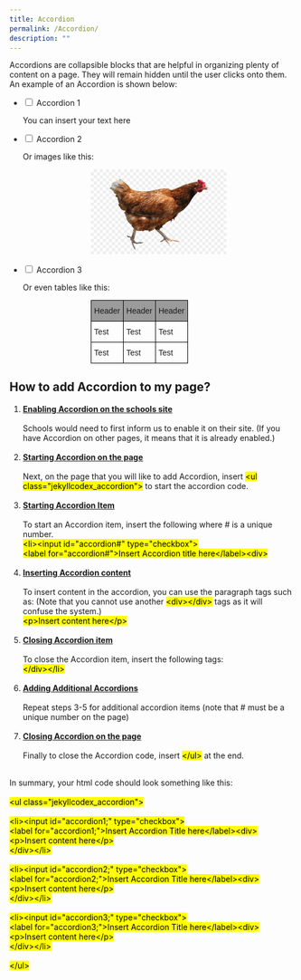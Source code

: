 ```yaml
---
title: Accordion
permalink: /Accordion/
description: ""
---
```

<p>Accordions are collapsible blocks that are helpful in organizing plenty of content on a page. They will remain hidden until the user clicks onto them.
<br>An example of an Accordion is shown below:</p>

<ul class="jekyllcodex_accordion">
<li><input id="accordion1;" type="checkbox">
<label for="accordion1;">Accordion 1</label><div>
<p>You can insert your text here</p>
</div></li>
<li><input id="accordion2;" type="checkbox">
<label for="accordion2;">Accordion 2</label><div>
<p>Or images like this:<br><center><img src="/images/chicken.jpg" style="width:50%"></center></p>
</div></li>
<li><input id="accordion3;" type="checkbox">
<label for="accordion3;">Accordion 3</label><div>
<p>Or even tables like this:<br>
<style type="text/css">
.tg  {border-collapse:collapse;border-spacing:0;}
.tg td{border-color:black;border-style:solid;border-width:1px;font-family:Arial, sans-serif;font-size:14px;
  overflow:hidden;padding:10px 5px;word-break:normal;}
.tg th{border-color:black;border-style:solid;border-width:1px;font-family:Arial, sans-serif;font-size:14px;
  font-weight:normal;overflow:hidden;padding:10px 5px;word-break:normal;}
.tg .tg-vs2s{background-color:#9b9b9b;border-color:#000000;text-align:left;vertical-align:top}
.tg .tg-73oq{border-color:#000000;text-align:left;vertical-align:top}
</style>
<center><table class="tg" style="width:50%">
<thead>
  <tr>
    <th class="tg-vs2s">Header</th>
    <th class="tg-vs2s">Header</th>
    <th class="tg-vs2s">Header</th>
  </tr>
</thead>
<tbody>
  <tr>
    <td class="tg-73oq">Test</td>
    <td class="tg-73oq">Test</td>
    <td class="tg-73oq">Test</td>
  </tr>
  <tr>
    <td class="tg-73oq">Test</td>
    <td class="tg-73oq">Test</td>
    <td class="tg-73oq">Test</td>
  </tr>
</tbody>
</table></center></p>
</div></li>
</ul>

<div><h2>How to add Accordion to my page?</h2>
<ol>
<li><b><u>Enabling Accordion on the schools site</u></b><br><br>
Schools would need to first inform us to enable it on their site. &#40;If you have Accordion on other pages, it means that it is already enabled.&#41;</li><br>

<li><b><u>Starting Accordion on the page</u></b><br><br>
Next, on the page that you will like to add Accordion, insert <mark>&#60;ul class&#61;"jekyllcodex_accordion"&#62;</mark> to start the accordion code.</li><br>

<li><b><u>Starting Accordion Item</u></b><br><br>
To start an Accordion item, insert the following where &#35; is a unique number.<br><mark>
&#60;li&#62;&#60;input id&#61;"accordion&#35;" type&#61;"checkbox"&#62;<br>
&#60;label for&#61;"accordion&#35;"&#62;Insert Accordion title here&#60;&#47;label&#62;&#60;div&#62;</mark></li><br>

<li><b><u>Inserting Accordion content</u></b><br><br>
To insert content in the accordion, you can use the paragraph tags such as: (Note that you cannot use another <mark>&#60;div&#62;&#60;&#47;div&#62;</mark> tags as it will confuse the system.)<br>
<mark>&#60;p&#62;Insert content here&#60;&#47;p&#62;</mark></li><br>

<li><b><u>Closing Accordion item</u></b><br><br>
To close the Accordion item, insert the following tags:<br>
<mark>&#60;&#47;div&#62;&#60;&#47;li&#62;</mark></li><br>

<li><b><u>Adding Additional Accordions</u></b><br><br>
Repeat steps 3-5 for additional accordion items (note that # must be a unique number on the page)</li><br>

<li><b><u>Closing Accordion on the page</u></b><br><br>
Finally to close the Accordion code, insert <mark>&#60;&#47;ul&#62;</mark> at the end.</li><br>
</ol>

<p>
In summary, your html code should look something like this:
<br><br><mark>
&#60;ul class&#61;"jekyllcodex_accordion"&#62;<br><br>
&#60;li&#62;&#60;input id&#61;"accordion1;" type&#61;"checkbox"&#62;<br>
&#60;label for&#61;"accordion1;"&#62;Insert Accordion Title here&#60;&#47;label&#62;&#60;div&#62;<br>
&#60;p&#62;Insert content here&#60;&#47;p&#62;<br>&#60;&#47;div&#62;&#60;&#47;li&#62;<br><br>
&#60;li&#62;&#60;input id&#61;"accordion2;" type&#61;"checkbox"&#62;<br>
&#60;label for&#61;"accordion2;"&#62;Insert Accordion Title here&#60;&#47;label&#62;&#60;div&#62;<br>
&#60;p&#62;Insert content here&#60;&#47;p&#62;<br>&#60;&#47;div&#62;&#60;&#47;li&#62;<br><br>
&#60;li&#62;&#60;input id&#61;"accordion3;" type&#61;"checkbox"&#62;<br>
&#60;label for&#61;"accordion3;"&#62;Insert Accordion Title here&#60;&#47;label&#62;&#60;div&#62;<br>
&#60;p&#62;Insert content here&#60;&#47;p&#62;<br>&#60;&#47;div&#62;&#60;&#47;li&#62;<br><br>
&#60;&#47;ul&#62;</mark></p>
</div>